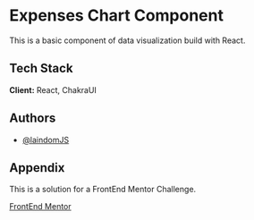
# Expenses Chart Component

This is a basic component of data visualization build with React.
## Tech Stack

**Client:** React, ChakraUI



## Authors

- [@laindomJS](https://www.github.com/laindomJS)


## Appendix

This is a solution for a FrontEnd Mentor Challenge.

[FrontEnd Mentor](https://www.frontendmentor.io)
